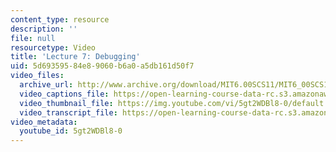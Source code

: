```yaml
---
content_type: resource
description: ''
file: null
resourcetype: Video
title: 'Lecture 7: Debugging'
uid: 5d693595-84e8-9060-b6a0-a5db161d50f7
video_files:
  archive_url: http://www.archive.org/download/MIT6.00SCS11/MIT6_00SCS11_lec07_300k.mp4
  video_captions_file: https://open-learning-course-data-rc.s3.amazonaws.com/6-00sc-introduction-to-computer-science-and-programming-spring-2011/f561753d37b65dfbab5ccc89faa2aa6d_5gt2WDBl8-0.vtt
  video_thumbnail_file: https://img.youtube.com/vi/5gt2WDBl8-0/default.jpg
  video_transcript_file: https://open-learning-course-data-rc.s3.amazonaws.com/6-00sc-introduction-to-computer-science-and-programming-spring-2011/19032071de0490d198b7437ac19a911b_5gt2WDBl8-0.pdf
video_metadata:
  youtube_id: 5gt2WDBl8-0
---
```

